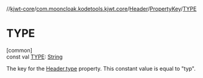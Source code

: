 //[kjwt-core](../../../../index.md)/[com.mooncloak.kodetools.kjwt.core](../../index.md)/[Header](../index.md)/[PropertyKey](index.md)/[TYPE](-t-y-p-e.md)

# TYPE

[common]\
const val [TYPE](-t-y-p-e.md): [String](https://kotlinlang.org/api/latest/jvm/stdlib/kotlin/-string/index.html)

The key for the [Header.type](../type.md) property. This constant value is equal to &quot;typ&quot;.
